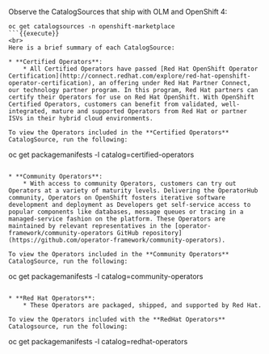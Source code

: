 Observe the CatalogSources that ship with OLM and OpenShift 4:

```
oc get catalogsources -n openshift-marketplace
```{{execute}}
<br>
Here is a brief summary of each CatalogSource:

* **Certified Operators**:
    * All Certified Operators have passed [Red Hat OpenShift Operator Certification](http://connect.redhat.com/explore/red-hat-openshift-operator-certification), an offering under Red Hat Partner Connect, our technology partner program. In this program, Red Hat partners can certify their Operators for use on Red Hat OpenShift. With OpenShift Certified Operators, customers can benefit from validated, well-integrated, mature and supported Operators from Red Hat or partner ISVs in their hybrid cloud environments.

To view the Operators included in the **Certified Operators** CatalogSource, run the following:

```
oc get packagemanifests -l catalog=certified-operators
```{{execute}}

* **Community Operators**:
    * With access to community Operators, customers can try out Operators at a variety of maturity levels. Delivering the OperatorHub community, Operators on OpenShift fosters iterative software development and deployment as Developers get self-service access to popular components like databases, message queues or tracing in a managed-service fashion on the platform. These Operators are maintained by relevant representatives in the [operator-framework/community-operators GitHub repository](https://github.com/operator-framework/community-operators).

To view the Operators included in the **Community Operators** CatalogSource, run the following:

```
oc get packagemanifests -l catalog=community-operators
```{{execute}}

* **Red Hat Operators**:
    * These Operators are packaged, shipped, and supported by Red Hat.

To view the Operators included with the **RedHat Operators** Catalogsource, run the following:

```
oc get packagemanifests -l catalog=redhat-operators
```{{execute}}